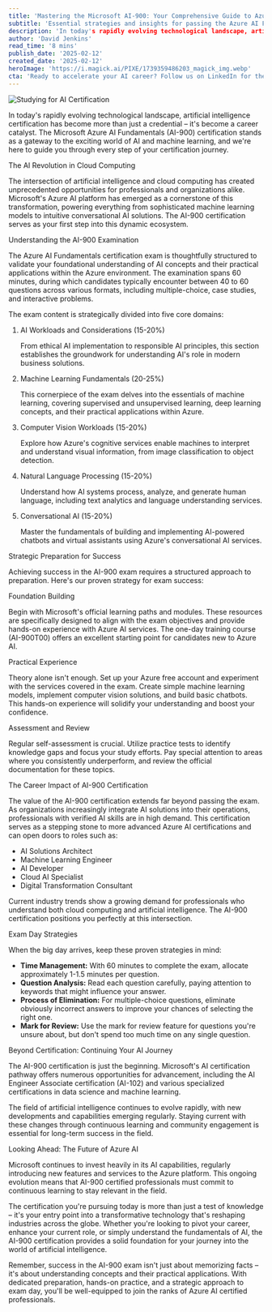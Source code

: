 ```yaml
---
title: 'Mastering the Microsoft AI-900: Your Comprehensive Guide to Azure AI Fundamentals Certification'
subtitle: 'Essential strategies and insights for passing the Azure AI Fundamentals exam'
description: 'In today's rapidly evolving technological landscape, artificial intelligence certification has become more than just a credential – it\'s become a career catalyst. Discover the essential strategies and insights needed to successfully obtain your Microsoft Azure AI Fundamentals (AI-900) certification. This comprehensive guide covers exam structure, preparation techniques, and career opportunities in the rapidly evolving field of artificial intelligence.'
author: 'David Jenkins'
read_time: '8 mins'
publish_date: '2025-02-12'
created_date: '2025-02-12'
heroImage: 'https://i.magick.ai/PIXE/1739359486203_magick_img.webp'
cta: 'Ready to accelerate your AI career? Follow us on LinkedIn for the latest Azure certification tips, industry insights, and success stories from our community of AI professionals!'
---
```


![Studying for AI Certification](https://i.magick.ai/PIXE/1739359486206_magick_img.webp)

In today's rapidly evolving technological landscape, artificial intelligence certification has become more than just a credential – it's become a career catalyst. The Microsoft Azure AI Fundamentals (AI-900) certification stands as a gateway to the exciting world of AI and machine learning, and we're here to guide you through every step of your certification journey.

The AI Revolution in Cloud Computing

The intersection of artificial intelligence and cloud computing has created unprecedented opportunities for professionals and organizations alike. Microsoft's Azure AI platform has emerged as a cornerstone of this transformation, powering everything from sophisticated machine learning models to intuitive conversational AI solutions. The AI-900 certification serves as your first step into this dynamic ecosystem.

Understanding the AI-900 Examination

The Azure AI Fundamentals certification exam is thoughtfully structured to validate your foundational understanding of AI concepts and their practical applications within the Azure environment. The examination spans 60 minutes, during which candidates typically encounter between 40 to 60 questions across various formats, including multiple-choice, case studies, and interactive problems.

The exam content is strategically divided into five core domains:

1. AI Workloads and Considerations (15-20%)

    From ethical AI implementation to responsible AI principles, this section establishes the groundwork for understanding AI's role in modern business solutions.

2. Machine Learning Fundamentals (20-25%)

    This cornerpiece of the exam delves into the essentials of machine learning, covering supervised and unsupervised learning, deep learning concepts, and their practical applications within Azure.

3. Computer Vision Workloads (15-20%)

    Explore how Azure's cognitive services enable machines to interpret and understand visual information, from image classification to object detection.

4. Natural Language Processing (15-20%)

    Understand how AI systems process, analyze, and generate human language, including text analytics and language understanding services.

5. Conversational AI (15-20%)

    Master the fundamentals of building and implementing AI-powered chatbots and virtual assistants using Azure's conversational AI services.

Strategic Preparation for Success

Achieving success in the AI-900 exam requires a structured approach to preparation. Here's our proven strategy for exam success:

Foundation Building

Begin with Microsoft's official learning paths and modules. These resources are specifically designed to align with the exam objectives and provide hands-on experience with Azure AI services. The one-day training course (AI-900T00) offers an excellent starting point for candidates new to Azure AI.

Practical Experience

Theory alone isn't enough. Set up your Azure free account and experiment with the services covered in the exam. Create simple machine learning models, implement computer vision solutions, and build basic chatbots. This hands-on experience will solidify your understanding and boost your confidence.

Assessment and Review

Regular self-assessment is crucial. Utilize practice tests to identify knowledge gaps and focus your study efforts. Pay special attention to areas where you consistently underperform, and review the official documentation for these topics.

The Career Impact of AI-900 Certification

The value of the AI-900 certification extends far beyond passing the exam. As organizations increasingly integrate AI solutions into their operations, professionals with verified AI skills are in high demand. This certification serves as a stepping stone to more advanced Azure AI certifications and can open doors to roles such as:

- AI Solutions Architect
- Machine Learning Engineer
- AI Developer
- Cloud AI Specialist
- Digital Transformation Consultant

Current industry trends show a growing demand for professionals who understand both cloud computing and artificial intelligence. The AI-900 certification positions you perfectly at this intersection.

Exam Day Strategies

When the big day arrives, keep these proven strategies in mind:

- **Time Management:** With 60 minutes to complete the exam, allocate approximately 1-1.5 minutes per question.
- **Question Analysis:** Read each question carefully, paying attention to keywords that might influence your answer.
- **Process of Elimination:** For multiple-choice questions, eliminate obviously incorrect answers to improve your chances of selecting the right one.
- **Mark for Review:** Use the mark for review feature for questions you're unsure about, but don't spend too much time on any single question.

Beyond Certification: Continuing Your AI Journey

The AI-900 certification is just the beginning. Microsoft's AI certification pathway offers numerous opportunities for advancement, including the AI Engineer Associate certification (AI-102) and various specialized certifications in data science and machine learning.

The field of artificial intelligence continues to evolve rapidly, with new developments and capabilities emerging regularly. Staying current with these changes through continuous learning and community engagement is essential for long-term success in the field.

Looking Ahead: The Future of Azure AI

Microsoft continues to invest heavily in its AI capabilities, regularly introducing new features and services to the Azure platform. This ongoing evolution means that AI-900 certified professionals must commit to continuous learning to stay relevant in the field.

The certification you're pursuing today is more than just a test of knowledge – it's your entry point into a transformative technology that's reshaping industries across the globe. Whether you're looking to pivot your career, enhance your current role, or simply understand the fundamentals of AI, the AI-900 certification provides a solid foundation for your journey into the world of artificial intelligence.

Remember, success in the AI-900 exam isn't just about memorizing facts – it's about understanding concepts and their practical applications. With dedicated preparation, hands-on practice, and a strategic approach to exam day, you'll be well-equipped to join the ranks of Azure AI certified professionals.